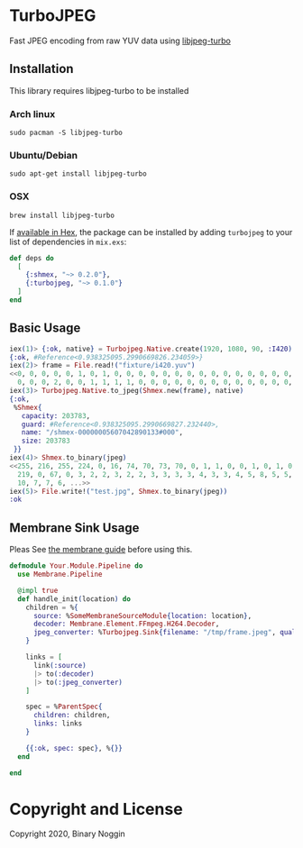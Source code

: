 # TurboJPEG

Fast JPEG encoding from raw YUV data using [libjpeg-turbo](https://libjpeg-turbo.org/)

## Installation

This library requires libjpeg-turbo to be installed

### Arch linux

    sudo pacman -S libjpeg-turbo

### Ubuntu/Debian

    sudo apt-get install libjpeg-turbo

### OSX

    brew install libjpeg-turbo

If [available in Hex](https://hex.pm/packages/turbojpeg), the package can be installed
by adding `turbojpeg` to your list of dependencies in `mix.exs`:

```elixir
def deps do
  [
    {:shmex, "~> 0.2.0"},
    {:turbojpeg, "~> 0.1.0"}
  ]
end
```

## Basic Usage

```elixir 
iex(1)> {:ok, native} = Turbojpeg.Native.create(1920, 1080, 90, :I420)
{:ok, #Reference<0.938325095.2990669826.234059>}
iex(2)> frame = File.read!("fixture/i420.yuv")
<<0, 0, 0, 0, 0, 1, 0, 1, 0, 0, 0, 0, 0, 0, 0, 0, 0, 0, 0, 0, 0, 0, 0, 0, 0, 0,
  0, 0, 0, 2, 0, 0, 1, 1, 1, 1, 0, 0, 0, 0, 0, 0, 0, 0, 0, 0, 0, 0, 0, 0, ...>>
iex(3)> Turbojpeg.Native.to_jpeg(Shmex.new(frame), native)
{:ok,
 %Shmex{
   capacity: 203783,
   guard: #Reference<0.938325095.2990669827.232440>,
   name: "/shmex-00000005607042890133#000",
   size: 203783
 }}
iex(4)> Shmex.to_binary(jpeg)
<<255, 216, 255, 224, 0, 16, 74, 70, 73, 70, 0, 1, 1, 0, 0, 1, 0, 1, 0, 0, 255,
  219, 0, 67, 0, 3, 2, 2, 3, 2, 2, 3, 3, 3, 3, 4, 3, 3, 4, 5, 8, 5, 5, 4, 4, 5,
  10, 7, 7, 6, ...>>
iex(5)> File.write!("test.jpg", Shmex.to_binary(jpeg))
:ok
```

## Membrane Sink Usage

Pleas See [the membrane guide](https://membraneframework.org/guide/v0.5/pipeline.html#content)
before using this.

```elixir
defmodule Your.Module.Pipeline do
  use Membrane.Pipeline

  @impl true
  def handle_init(location) do
    children = %{
      source: %SomeMembraneSourceModule{location: location},
      decoder: Membrane.Element.FFmpeg.H264.Decoder,
      jpeg_converter: %Turbojpeg.Sink{filename: "/tmp/frame.jpeg", quality: 100},
    }

    links = [
      link(:source) 
      |> to(:decoder) 
      |> to(:jpeg_converter) 
    ]

    spec = %ParentSpec{
      children: children,
      links: links
    }

    {{:ok, spec: spec}, %{}}
  end

end
```

# Copyright and License

Copyright 2020, Binary Noggin
